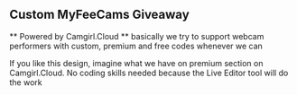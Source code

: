 ## Custom MyFeeCams Giveaway

** Powered by Camgirl.Cloud **
basically we try to support webcam performers with custom, premium and free codes whenever we can

If you like this design, imagine what we have on premium section on Camgirl.Cloud.
No coding skills needed because the Live Editor tool will do the work
